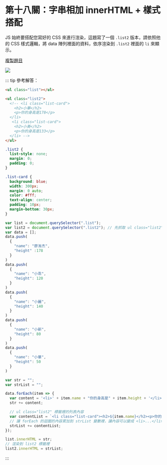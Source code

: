 # 第十八關：字串相加 innerHTML + 樣式搭配

JS 始終要搭配您寫好的 CSS 來進行渲染，這題寫了一個 `.list2` 版本，請依照他的 CSS 樣式邏輯，將 data 陣列裡面的資料，依序渲染到 `.list2` 裡面的 `li` 來顯示。

[複製題目](https://codepen.io/liao/pen/QWygrmK)

<img src="https://i.imgur.com/oPc42i4.png" />

::: tip 參考解答：
``` html
<ul class="list"></ul>

<ul class="list2">
  <!-- <li class="list-card">
    <h2>小華</h2>
    <p>你的身高是178</p>
  </li>
   <li class="list-card">
    <h2>小美</h2>
    <p>你的身高是133</p>
  </li> -->
</ul>
```

``` css
.list2 {
  list-style: none;
  margin: 0;
  padding: 0;
}

.list-card {
  background: blue;
  width: 300px;
  margin: 0 auto;
  color: #fff;
  text-align: center;
  padding: 10px;
  margin-bottom: 30px;
}
```

``` js
var list = document.querySelector(".list");
var list2 = document.querySelector(".list2"); // 先抓取 ul class="list2" 標籤
var data = [];
data.push(
  {
    "name": "廖洧杰",
    "height" :178
  }
)
data.push(
  {
    "name": "小乖",
    "height": 120
  }
)
data.push(
  {
    "name": "小麗",
    "height": 140
  }
)
data.push(
  {
    "name": "小新",
    "height": 80
  }
)
data.push(
  {
    "name": "小華",
    "height": 50
  }
)

var str = "";
var strList = "";

data.forEach(item => {
  var content = '<li>' + item.name + "你的身高是" + item.height + '</li>';
  str += content;

  // ul class="list2" 標籤裡的列表內容
  var contentList = `<li class="list-card"><h2>${item.name}</h2><p>你的身高是${item.height}</p></li>`;
  // 讓 forEach 的迴圈的內容累加到 strList 變數裡，讓內容可以變成 <li>...</li><li>...</li><li>...</li> 呈現資料
  strList += contentList;
});

list.innerHTML = str;
// 渲染到 list2 標籤裡
list2.innerHTML = strList;
```
:::